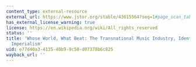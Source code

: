 ```yaml
---
content_type: external-resource
external_url: https://www.jstor.org/stable/43615564?seq=1#page_scan_tab_contents
has_external_license_warning: true
license: https://en.wikipedia.org/wiki/All_rights_reserved
status: ''
title: 'Whose World, What Beat: The Transnational Music Industry, Identity, and Cultural
  Imperialism'
uid: e77d40a3-4135-40b9-9c50-d07378b6c825
wayback_url: ''
---
```

